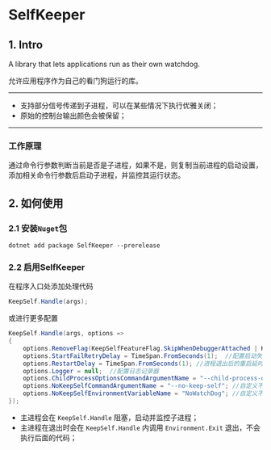 # SelfKeeper
## 1. Intro

A library that lets applications run as their own watchdog. 

允许应用程序作为自己的看门狗运行的库。

--------

 - 支持部分信号传递到子进程，可以在某些情况下执行优雅关闭；
 - 原始的控制台输出颜色会被保留；

--------

### 工作原理
通过命令行参数判断当前是否是子进程，如果不是，则复制当前进程的启动设置，添加相关命令行参数后启动子进程，并监控其运行状态。

## 2. 如何使用

### 2.1 安装`Nuget`包

```shell
dotnet add package SelfKeeper --prerelease
```

### 2.2 启用SelfKeeper
在程序入口处添加处理代码
```C#
KeepSelf.Handle(args);
```
或进行更多配置
```C#
KeepSelf.Handle(args, options =>
{
    options.RemoveFlag(KeepSelfFeatureFlag.SkipWhenDebuggerAttached | KeepSelfFeatureFlag.DisableForceKillByHost);   //配置功能
    options.StartFailRetryDelay = TimeSpan.FromSeconds(1);  //配置启动失败的重试延时
    options.RestartDelay = TimeSpan.FromSeconds(1); //进程退出后的重启延时
    options.Logger = null;  //配置日志记录器
    options.ChildProcessOptionsCommandArgumentName = "--child-process-options"; //自定义子进程选项的参数名
    options.NoKeepSelfCommandArgumentName = "--no-keep-self"; //自定义不启用 KeepSelf 的参数名
    options.NoKeepSelfEnvironmentVariableName = "NoWatchDog"; //自定义不启用 KeepSelf 的环境变量名
});
```
 - 主进程会在 `KeepSelf.Handle` 阻塞，启动并监控子进程；
 - 主进程在退出时会在 `KeepSelf.Handle` 内调用 `Environment.Exit` 退出，不会执行后面的代码；
